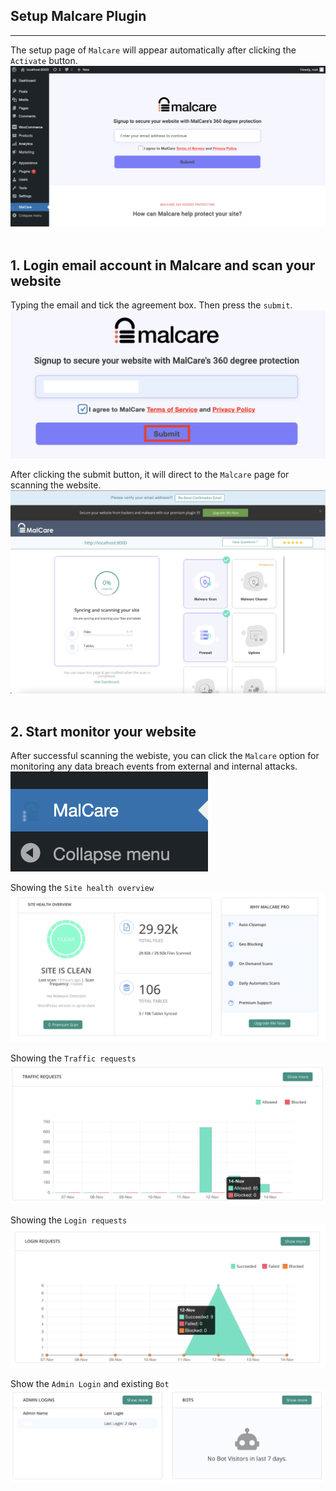 ## **Setup Malcare Plugin**
---
The setup page of `Malcare` will appear automatically after clicking the `Activate` button.
![Image](./assets/malcareSetup.png)
<br></br>

## 1. Login email account in Malcare and scan your website
Typing the email and tick the agreement box. Then press the `submit`.
![Image](./assets/malcareEmail.png)

After clicking the submit button, it will direct to the `Malcare` page for scanning the website.
![Image](./assets/malcareScan.png)
<br></br>

## 2. Start monitor your website
After successful scanning the webiste, you can click the `Malcare` option for monitoring any data breach events from external and internal attacks.
![Image](./assets/malcarePlugin.png)

Showing the `Site health overview`
![Image](./assets/malcare01.png)

Showing the `Traffic requests`
![Image](./assets/malcare02.png)

Showing the `Login requests`
![Image](./assets/malcare03.png)

Show the `Admin Login` and existing `Bot`
![Image](./assets/malcare04.png)